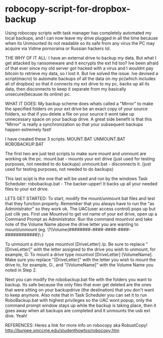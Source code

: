 
# robocopy-script-for-dropbox-backup
Using robocopy scripts with task manager has completely automated my local backups, 
and I can now leave my drive plugged in all the time because when its Unmounted its not readable so its safe from any virus the PC 
may acquire via Vidme pornorama or Russian hackers lol.


THE WHY OF IT ALL:
I have an external drive to backup my data. But what I get attacked by ransomeware and it encrypts the ext hd too? Ive been afraid of that ever since my old server got hacked with a virus and I wouldnt pay bitcoin to retrieve my data, so I lost it. But Ive solved the issue.
Ive devised a script(macro) to automate backups of all the data on my pc(which includes all of dropbox) so that it connects my ext drive to my pc, backs up all its data, then disconnects to keep it separate from my basically unsecure(because its online) pc.

WHAT IT DOES:
My backup scheme does whats called a "Mirror" to make the specified folders on your ext drive be an exact copy of your source folders, so that if you delete a file on your source it wont take up unnecessary space on your backup drive. A great side benefit is that this "Mirror" is really a synchronization so that your subsequent backups happen extremely fast! 

I have created these 3 scripts:
MOUNT.BAT
UNMOUNT.BAT
ROBOBACKUP.BAT

The first two are just test scripts to make sure mount and unmount are working ok the pc.
mount.bat - mounts your ext drive (just used for testing purposes, not needed to do backups) 
unmount.bat - disconnects it. (just used for testing purposes, not needed to do backups) 

This last scipt is the one that will be used and run by the windows Task Scheduler:
robobackup.bat - The backer-upper! It backs up all your needed files to your ext drive. 

LETS GET STARTED:
To start, modify the mount/unmount bat files and test that they function properly. Remember that you always have to run the "as Administrator" so they work ok. The UAC(user access control) pops up but just clik yes. 
First use Mountvol to get vol name of your ext drive, open up a Command Prompt as Administrator.
Run the command mountvol and take note of the Volume Name above the drive letter you are wanting to mount/unmount (eg. \\?\Volume{########-####-####-####-############}\ )

To unmount a drive type mountvol [DriveLetter] /p. Be sure to replace "[DriveLetter]" with the letter assigned to the drive you wish to unmount, for example, G:
To mount a drive type mountvol [DriveLetter] [VolumeName]. Make sure you replace "[DriveLetter]" with the letter you wish to mount the drive to, for example, G:, and "[VolumeName]" with the Volume Name you noted in Step 2.

Next you can modify the robobackup.bat file with the folders you want to backup. Its safe because the only files that ever get deleted are the ones that were sitting on your backupdrive (the destination) that you don't want to keep anymore. 
Also note that in Task Scheduler you can set it to run RoboBackup.bat with highest privileges so the UAC wont popup, only the command prompt window stays up while the backup is taking place, then it goes away when all backups are completed and it unmounts the usb ext dive. Yeah! 

REFERENCES:
Heres a link for more info on robocopy aka RobustCopy! 
http://burpee.smccme.edu/studenthowtos/robocopy.htm
